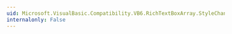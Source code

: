 ```yaml
---
uid: Microsoft.VisualBasic.Compatibility.VB6.RichTextBoxArray.StyleChanged
internalonly: False
---
```

